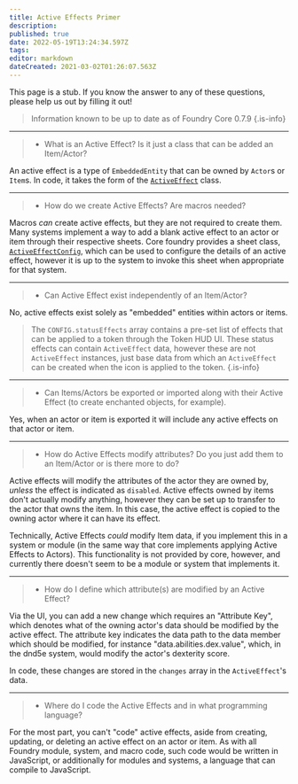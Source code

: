 ```yaml
---
title: Active Effects Primer
description: 
published: true
date: 2022-05-19T13:24:34.597Z
tags: 
editor: markdown
dateCreated: 2021-03-02T01:26:07.563Z
---
```


This page is a stub. If you know the answer to any of these questions, please help us out by filling it out!

> Information known to be up to date as of Foundry Core 0.7.9
{.is-info}

---

> - What is an Active Effect? Is it just a class that can be added an Item/Actor?

An active effect is a type of `EmbeddedEntity` that can be owned by `Actor`s or `Item`s. In code, it takes the form of the [`ActiveEffect`](https://foundryvtt.com/api/ActiveEffect.html) class.

---

> - How do we create Active Effects? Are macros needed?

Macros *can* create active effects, but they are not required to create them. Many systems implement a way to add a blank active effect to an actor or item through their respective sheets. Core foundry provides a sheet class, [`ActiveEffectConfig`](https://foundryvtt.com/api/ActiveEffectConfig.html), which can be used to configure the details of an active effect, however it is up to the system to invoke this sheet when appropriate for that system.

---

> - Can Active Effect exist independently of an Item/Actor?

No, active effects exist solely as "embedded" entities within actors or items.

> The `CONFIG.statusEffects` array contains a pre-set list of effects that can be applied to a token through the Token HUD UI. These status effects can contain `ActiveEffect` data, however these are not `ActiveEffect` instances, just base data from which an `ActiveEffect` can be created when the icon is applied to the token.
{.is-info}

---

> - Can Items/Actors be exported or imported along with their Active Effect (to create enchanted objects, for example).

Yes, when an actor or item is exported it will include any active effects on that actor or item.

---

> - How do Active Effects modify attributes? Do you just add them to an Item/Actor or is there more to do?

Active effects will modify the attributes of the actor they are owned by, *unless* the effect is indicated as `disabled`. Active effects owned by items don't actually modify anything, however they can be set up to transfer to the actor that owns the item. In this case, the active effect is copied to the owning actor where it can have its effect.

Technically, Active Effects *could* modify Item data, if you implement this in a system or module (in the same way that core implements applying Active Effects to Actors). This functionality is not provided by core, however, and currently there doesn't seem to be a module or system that implements it. 

---

> - How do I define which attribute(s) are modified by an Active Effect?

Via the UI, you can add a new change which requires an "Attribute Key", which denotes what of the owning actor's data should be modified by the active effect. The attribute key indicates the data path to the data member which should be modified, for instance "data.abilities.dex.value", which, in the dnd5e system, would modify the actor's dexterity score.

In code, these changes are stored in the `changes` array in the `ActiveEffect`'s data.

---

> - Where do I code the Active Effects and in what programming language?

For the most part, you can't "code" active effects, aside from creating, updating, or deleting an active effect on an actor or item. As with all Foundry module, system, and macro code, such code would be written in JavaScript, or additionally for modules and systems, a language that can compile to JavaScript.

